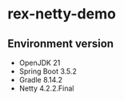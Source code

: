 # rex-netty-demo

## Environment version
- OpenJDK 21
- Spring Boot 3.5.2
- Gradle 8.14.2
- Netty 4.2.2.Final
